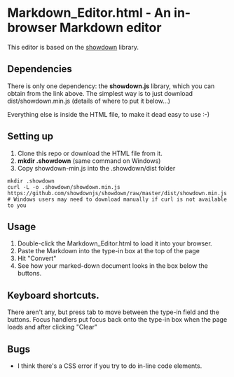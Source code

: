 # Markdown_Editor.html - An in-browser Markdown editor

This editor is based on the [showdown](https://github.com/showdownjs/showdown)
library.

## Dependencies
There is only one dependency: the **showdown.js** library, which you can obtain
from the link above. The simplest way is to just download dist/showdown.min.js
(details of where to put it below...)

Everything else is inside the HTML file, to make it dead easy to use :-)

## Setting up
1. Clone this repo or download the HTML file from it.
1. **mkdir  .showdown**  (same command on Windows)
1. Copy showdown-min.js into the .showdown/dist folder
```
mkdir .showdown
curl -L -o .showdown/showdown.min.js https://github.com/showdownjs/showdown/raw/master/dist/showdown.min.js
# Windows users may need to download manually if curl is not available to you
```


## Usage
1. Double-click the Markdown_Editor.html to load it into your browser.
1. Paste the Markdown into the type-in box at the top of the page
1. Hit "Convert"
1. See how your marked-down document looks in the box below the buttons.

## Keyboard shortcuts.
There aren't any, but press tab to move between the type-in field and the 
buttons. Focus handlers put focus back onto the type-in box when the page
loads and after clicking "Clear"

## Bugs
* I think there's a CSS error if you try to do in-line code elements.
